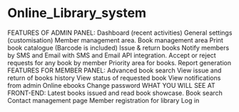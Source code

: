 # Online_Library_system
 FEATURES OF ADMIN PANEL: Dashboard (recent activities) General settings (customisation) Member management area. Book management area Print book catalogue (Barcode is included) Issue & return books Notify members by SMS and Email  with SMS and Email API integration. Accept or reject requests for any book by member Priority area for books. Report generation  FEATURES FOR MEMBER PANEL: Advanced book search View issue and return of books  history View status of requested book View notifications from admin Online ebooks Change password  WHAT YOU WILL SEE AT FRONT-END: Latest books issued and read book showcase. Book search Contact management page Member registration for library Log in
